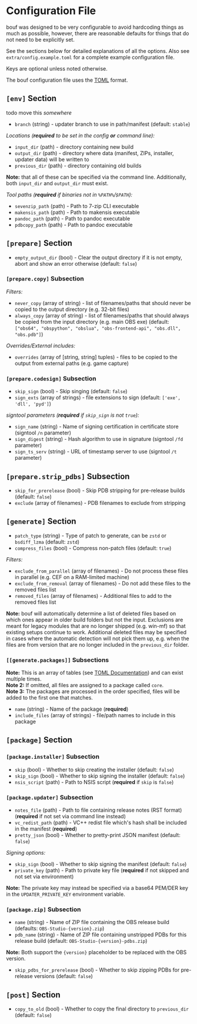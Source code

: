 # Configuration File

bouf was designed to be very configurable to avoid hardcoding things as much as possible, however,
there are reasonable defaults for things that do not need to be explicitly set.

See the sections below for detailed explanations of all the options.
Also see `extra/config.example.toml` for a complete example configuration file.

Keys are optional unless noted otherwise. 

The bouf configuration file uses the [TOML](https://toml.io/en/) format.

## `[env]` Section

todo move this *somewhere*
- `branch` (string) - updater branch to use in path/manifest (default: `stable`)

*Locations (**required** to be set in the config **or** command line):*
- `input_dir` (path) - directory containing new build
- `output_dir` (path) - directory where data (manifest, ZIPs, installer, updater data) will be written to
- `previous_dir` (path) - directory containing old builds

**Note:** that all of these can be specified via the command line.
Additionally, both `input_dir` and `output_dir` must exist.

*Tool paths (**required** if binaries not in `%PATH%`/`$PATH`):*
- `sevenzip_path` (path) - Path to 7-zip CLI executable
- `makensis_path` (path) - Path to makensis executable
- `pandoc_path` (path) - Path to pandoc executable
- `pdbcopy_path` (path) - Path to pandoc executable

## `[prepare]` Section

- `empty_output_dir` (bool) - Clear the output directory if it is not empty, abort and show an error otherwise (default: `false`)

### `[prepare.copy]` Subsection

*Filters:*
- `never_copy` (array of string) - list of filenames/paths that should never be copied to the output directory (e.g. 32-bit files)
- `always_copy` (array of string) - list of filenames/paths that should always be copied from the input directory (e.g. main OBS exe) (default: `["obs64", "obspython", "obslua", "obs-frontend-api", "obs.dll", "obs.pdb"]`)

*Overrides/External includes:*
- `overrides` (array of [string, string] tuples) - files to be copied to the output from external paths (e.g. game capture)

### `[prepare.codesign]` Subsection

- `skip_sign` (bool) - Skip singing (default: `false`)
- `sign_exts` (array of strings) - file extensions to sign (default: `['exe', 'dll', 'pyd']`)

*signtool parameters (**required** if `skip_sign` is not `true`):*
- `sign_name` (string) - Name of signing certification in certificate store (signtool `/n` parameter)
- `sign_digest` (string) - Hash algorithm to use in signature (signtool `/fd` parameter)
- `sign_ts_serv` (string) - URL of timestamp server to use (signtool `/t` parameter)

## `[prepare.strip_pdbs]` Subsection

- `skip_for_prerelease` (bool) - Skip PDB stripping for pre-release builds (default: `false`)
- `exclude` (array of filenames) - PDB filenames to exclude from stripping

## `[generate]` Section

- `patch_type` (string) - Type of patch to generate, can be `zstd` or `bsdiff_lzma` (default: `zstd`)
- `compress_files` (bool) - Compress non-patch files (default: `true`)

*Filters:*
- `exclude_from_parallel` (array of filenames) - Do not process these files in parallel (e.g. CEF on a RAM-limited machine)
- `exclude_from_removal` (array of filenames) - Do not add these files to the removed files list
- `removed_files` (array of filenames) - Additional files to add to the removed files list

**Note:** bouf will automatically determine a list of deleted files based on which ones appear in older build folders but not the input.
Exclusions are meant for legacy modules that are no longer shipped (e.g. win-mf) so that existing setups continue to work.
Additional deleted files may be specified in cases where the automatic detection will not pick them up,
e.g. when the files are from version that are no longer included in the `previous_dir` folder.

### `[[generate.packages]]` Subsections

**Note:** This is an array of tables (see [TOML Documentation](https://toml.io/en/v1.0.0#array-of-tables)) and can exist multiple times.  
**Note 2:** If omitted, all files are assigned to a package called `core`.  
**Note 3:** The packages are processed in the order specified, files will be added to the first one that matches. 

- `name` (string) - Name of the package (**required**)
- `include_files` (array of strings) - file/path names to include in this package

## `[package]` Section

### `[package.installer]` Subsection

- `skip` (bool) - Whether to skip creating the installer (default: `false`)
- `skip_sign` (bool) - Whether to skip signing the installer (default: `false`)
- `nsis_script` (path) - Path to NSIS script (**required** if `skip` is `false`)

### `[package.updater]` Subsection

- `notes_file` (path) - Path to file containing release notes (RST format) (**required** if not set via command line instead)
- `vc_redist_path` (path) - VC++ redist file which's hash shall be included in the manifest (**required**)
- `pretty_json` (bool) - Whether to pretty-print JSON manifest (default: `false`)

*Signing options:*
- `skip_sign` (bool) - Whether to skip signing the manifest (default: `false`)
- `private_key` (path) - Path to private key file (**required** if not skipped and not set via environment)

**Note:** The private key may instead be specified via a base64 PEM/DER key in the `UPDATER_PRIVATE_KEY` environment variable.

### `[package.zip]` Subsection

- `name` (string) - Name of ZIP file containing the OBS release build (defaults: `OBS-Studio-{version}.zip`)
- `pdb_name` (string) - Name of ZIP file containing unstripped PDBs for this release build (default: `OBS-Studio-{version}-pdbs.zip`)

**Note:** Both support the `{version}` placeholder to be replaced with the OBS version.

- `skip_pdbs_for_prerelease` (bool) - Whether to skip zipping PDBs for pre-release versions (default: `false`)

## `[post]` Section

- `copy_to_old` (bool) - Whether to copy the final directory to `previous_dir` (default: `false`)
